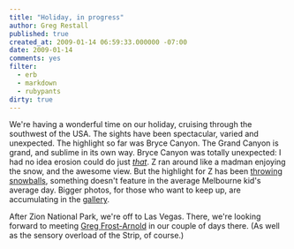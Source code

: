 ```yaml
---
title: "Holiday, in progress"
author: Greg Restall
published: true
created_at: 2009-01-14 06:59:33.000000 -07:00
date: 2009-01-14 
comments: yes
filter:
  - erb
  - markdown
  - rubypants
dirty: true
---
```

We're having a wonderful time on our holiday, cruising through the southwest of the USA.  The sights have been spectacular, varied and unexpected.   The highlight so far was Bryce Canyon.  The Grand Canyon is grand, and sublime in its own way.  Bryce Canyon was totally unexpected: I had no idea erosion could do just [_that_](http://gallery.me.com/greg_restall#100042/P1010494&bgcolor=black).  Z ran around like a madman enjoying the snow, and the awesome view.  But the highlight for Z has been [throwing snowballs](http://gallery.me.com/greg_restall#100042/P1010250&bgcolor=black), something doesn't feature in the average Melbourne kid's average day.  Bigger photos, for those who want to keep up, are accumulating in the [gallery](http://gallery.me.com/greg_restall#100042).

After Zion National Park, we're off to Las Vegas.  There, we're looking forward to meeting [Greg Frost-Arnold](http://obscureandconfused.blogspot.com/) in our couple of days there.  (As well as the sensory overload of the Strip, of course.)
